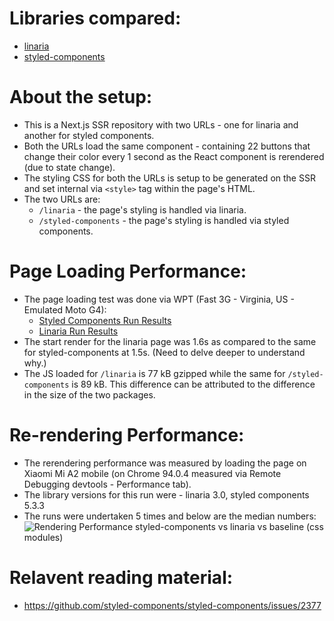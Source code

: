 # Libraries compared:
- [linaria](https://github.com/callstack/linaria)
- [styled-components](https://github.com/styled-components/styled-components)

# About the setup:
- This is a Next.js SSR repository with two URLs - one for linaria and another for styled components.
- Both the URLs load the same component - containing 22 buttons that change their color every 1 second as the React component is rerendered (due to state change).
- The styling CSS for both the URLs is setup to be generated on the SSR and set internal via `<style>` tag within the page's HTML.
- The two URLs are:
    - `/linaria` - the page's styling is handled via linaria.
    - `/styled-components` - the page's styling is handled via styled components.

# Page Loading Performance:
- The page loading test was done via WPT (Fast 3G - Virginia, US - Emulated Moto G4):
    - [Styled Components Run Results](https://webpagetest.org/result/211021_BiDc8W_7fee7dc0148745599ce0b34833eddfb7/)
    - [Linaria Run Results](https://webpagetest.org/result/211021_BiDcD9_2176f341c7569bbbbb953780bed54bdb/)
- The start render for the linaria page was 1.6s as compared to the same for styled-components at 1.5s. (Need to delve deeper to understand why.)
- The JS loaded for `/linaria` is 77 kB gzipped while the same for `/styled-components` is 89 kB. This difference can be attributed to the difference in the size of the two packages.

# Re-rendering Performance:
- The rerendering performance was measured by loading the page on Xiaomi Mi A2 mobile (on Chrome 94.0.4 measured via Remote Debugging devtools - Performance tab).
- The library versions for this run were - linaria 3.0, styled components 5.3.3
- The runs were undertaken 5 times and below are the median numbers:
![Rendering Performance styled-components vs linaria vs baseline (css modules)](https://user-images.githubusercontent.com/17068206/138451295-8dd93d09-f350-49bd-87ef-997d8cc0e3bd.png)

# Relavent reading material:
- https://github.com/styled-components/styled-components/issues/2377
